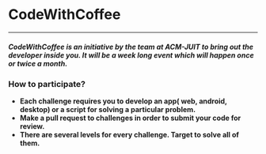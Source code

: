 # CodeWithCoffee
-----------------------
##### CodeWithCoffee is an initiative by the team at **ACM-JUIT** to bring out the developer inside you. It will be a week long event which will happen *once* or *twice* a month.


### How to participate?
* **Each challenge requires you to develop an app( web, android, desktop) or a script for solving a particular problem.**
* **Make a pull request to challenges in order to submit your code for review.**
* **There are several levels for every challenge. Target to solve all of them.**
